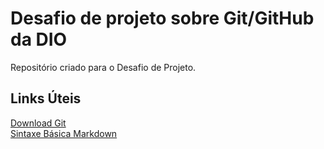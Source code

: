# Desafio de projeto sobre Git/GitHub da DIO

Repositório criado para o Desafio de Projeto.


## Links Úteis

[Download Git](https://git-scm.com/downloads)<br>
[Sintaxe Básica Markdown](https://www.markdownguide.org/basic-syntax/)

